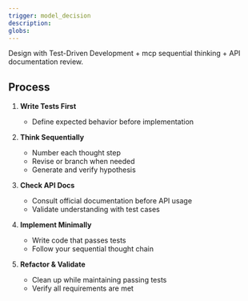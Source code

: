 ```yaml
---
trigger: model_decision
description: 
globs: 
---
```

Design with Test-Driven Development + mcp sequential thinking + API documentation review.

## Process

1. **Write Tests First**
   - Define expected behavior before implementation

2. **Think Sequentially**
   - Number each thought step
   - Revise or branch when needed
   - Generate and verify hypothesis

3. **Check API Docs**
   - Consult official documentation before API usage
   - Validate understanding with test cases

4. **Implement Minimally**
   - Write code that passes tests
   - Follow your sequential thought chain

5. **Refactor & Validate**
   - Clean up while maintaining passing tests
   - Verify all requirements are met
